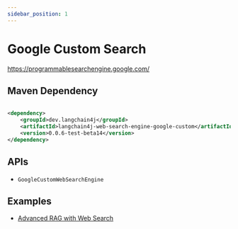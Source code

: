 ```yaml
---
sidebar_position: 1
---
```


# Google Custom Search

https://programmablesearchengine.google.com/

## Maven Dependency

```xml

<dependency>
    <groupId>dev.langchain4j</groupId>
    <artifactId>langchain4j-web-search-engine-google-custom</artifactId>
    <version>0.0.6-test-beta14</version>
</dependency>
```

## APIs

- `GoogleCustomWebSearchEngine`

## Examples

- [Advanced RAG with Web Search](https://github.com/langchain4j/langchain4j-examples/blob/main/rag-examples/src/main/java/_3_advanced/_08_Advanced_RAG_Web_Search_Example.java)
